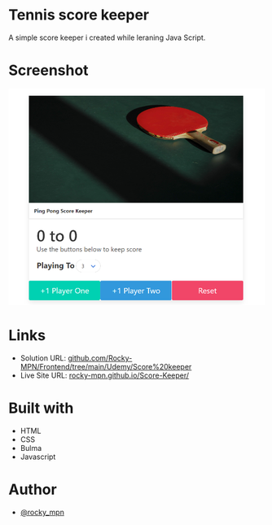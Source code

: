 # Tennis score keeper

A simple score keeper i created while leraning Java Script.


# Screenshot

![](screenshot.png)


# Links

- Solution URL: [github.com/Rocky-MPN/Frontend/tree/main/Udemy/Score%20keeper](https://github.com/Rocky-MPN/Frontend/tree/main/Udemy/Score%20keeper)
- Live Site URL: [rocky-mpn.github.io/Score-Keeper/](https://rocky-mpn.github.io/Score-Keeper/)


# Built with

- HTML
- CSS
- Bulma
- Javascript


#  Author

- [@rocky_mpn](https://www.twitter.com/rocky_mpn)


